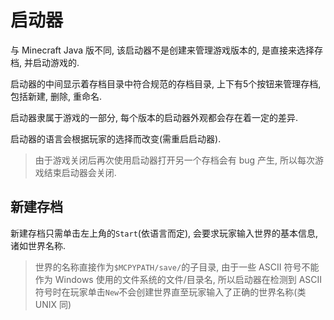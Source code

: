 # 启动器
与 Minecraft Java 版不同, 该启动器不是创建来管理游戏版本的, 是直接来选择存档, 并启动游戏的.

启动器的中间显示着存档目录中符合规范的存档目录, 上下有5个按钮来管理存档, 包括新建, 删除, 重命名.

启动器隶属于游戏的一部分, 每个版本的启动器外观都会存在着一定的差异.

启动器的语言会根据玩家的选择而改变(需重启启动器).

> 由于游戏关闭后再次使用启动器打开另一个存档会有 bug 产生, 所以每次游戏结束启动器会关闭.

## 新建存档
新建存档只需单击左上角的`Start`(依语言而定), 会要求玩家输入世界的基本信息, 诸如世界名称.
> 世界的名称直接作为`$MCPYPATH/save/`的子目录, 由于一些 ASCII 符号不能作为 Windows 使用的文件系统的文件/目录名, 所以启动器在检测到 ASCII 符号时在玩家单击`New`不会创建世界直至玩家输入了正确的世界名称(类 UNIX 同)
